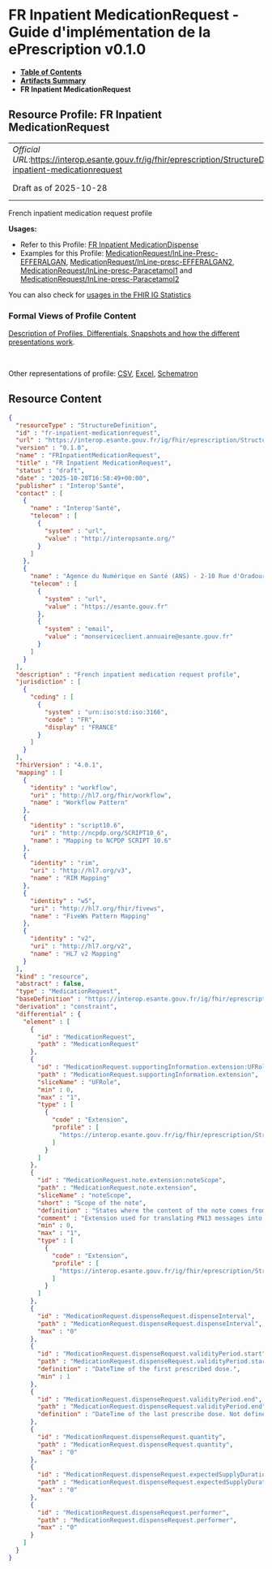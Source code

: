 # FR Inpatient MedicationRequest - Guide d'implémentation de la ePrescription v0.1.0

* [**Table of Contents**](toc.md)
* [**Artifacts Summary**](artifacts.md)
* **FR Inpatient MedicationRequest**

## Resource Profile: FR Inpatient MedicationRequest 

| | |
| :--- | :--- |
| *Official URL*:https://interop.esante.gouv.fr/ig/fhir/eprescription/StructureDefinition/fr-inpatient-medicationrequest | *Version*:0.1.0 |
| Draft as of 2025-10-28 | *Computable Name*:FRInpatientMedicationRequest |

 
French inpatient medication request profile 

**Usages:**

* Refer to this Profile: [FR Inpatient MedicationDispense](StructureDefinition-fr-inpatient-medication-dispense.md)
* Examples for this Profile: [MedicationRequest/InLine-Presc-EFFERALGAN](MedicationRequest-InLine-Presc-EFFERALGAN.md), [MedicationRequest/InLine-presc-EFFERALGAN2](MedicationRequest-InLine-presc-EFFERALGAN2.md), [MedicationRequest/InLine-presc-Paracetamol1](MedicationRequest-InLine-presc-Paracetamol1.md) and [MedicationRequest/InLine-presc-Paracetamol2](MedicationRequest-InLine-presc-Paracetamol2.md)

You can also check for [usages in the FHIR IG Statistics](https://packages2.fhir.org/xig/ans.fhir.fr.eprescription|current/StructureDefinition/fr-inpatient-medicationrequest)

### Formal Views of Profile Content

 [Description of Profiles, Differentials, Snapshots and how the different presentations work](http://build.fhir.org/ig/FHIR/ig-guidance/readingIgs.html#structure-definitions). 

 

Other representations of profile: [CSV](StructureDefinition-fr-inpatient-medicationrequest.csv), [Excel](StructureDefinition-fr-inpatient-medicationrequest.xlsx), [Schematron](StructureDefinition-fr-inpatient-medicationrequest.sch) 



## Resource Content

```json
{
  "resourceType" : "StructureDefinition",
  "id" : "fr-inpatient-medicationrequest",
  "url" : "https://interop.esante.gouv.fr/ig/fhir/eprescription/StructureDefinition/fr-inpatient-medicationrequest",
  "version" : "0.1.0",
  "name" : "FRInpatientMedicationRequest",
  "title" : "FR Inpatient MedicationRequest",
  "status" : "draft",
  "date" : "2025-10-28T16:58:49+00:00",
  "publisher" : "Interop'Santé",
  "contact" : [
    {
      "name" : "Interop'Santé",
      "telecom" : [
        {
          "system" : "url",
          "value" : "http://interopsante.org/"
        }
      ]
    },
    {
      "name" : "Agence du Numérique en Santé (ANS) - 2-10 Rue d'Oradour-sur-Glane, 75015 Paris",
      "telecom" : [
        {
          "system" : "url",
          "value" : "https://esante.gouv.fr"
        },
        {
          "system" : "email",
          "value" : "monserviceclient.annuaire@esante.gouv.fr"
        }
      ]
    }
  ],
  "description" : "French inpatient medication request profile",
  "jurisdiction" : [
    {
      "coding" : [
        {
          "system" : "urn:iso:std:iso:3166",
          "code" : "FR",
          "display" : "FRANCE"
        }
      ]
    }
  ],
  "fhirVersion" : "4.0.1",
  "mapping" : [
    {
      "identity" : "workflow",
      "uri" : "http://hl7.org/fhir/workflow",
      "name" : "Workflow Pattern"
    },
    {
      "identity" : "script10.6",
      "uri" : "http://ncpdp.org/SCRIPT10_6",
      "name" : "Mapping to NCPDP SCRIPT 10.6"
    },
    {
      "identity" : "rim",
      "uri" : "http://hl7.org/v3",
      "name" : "RIM Mapping"
    },
    {
      "identity" : "w5",
      "uri" : "http://hl7.org/fhir/fivews",
      "name" : "FiveWs Pattern Mapping"
    },
    {
      "identity" : "v2",
      "uri" : "http://hl7.org/v2",
      "name" : "HL7 v2 Mapping"
    }
  ],
  "kind" : "resource",
  "abstract" : false,
  "type" : "MedicationRequest",
  "baseDefinition" : "https://interop.esante.gouv.fr/ig/fhir/eprescription/StructureDefinition/fr-medicationrequest",
  "derivation" : "constraint",
  "differential" : {
    "element" : [
      {
        "id" : "MedicationRequest",
        "path" : "MedicationRequest"
      },
      {
        "id" : "MedicationRequest.supportingInformation.extension:UFRole",
        "path" : "MedicationRequest.supportingInformation.extension",
        "sliceName" : "UFRole",
        "min" : 0,
        "max" : "1",
        "type" : [
          {
            "code" : "Extension",
            "profile" : [
              "https://interop.esante.gouv.fr/ig/fhir/eprescription/StructureDefinition/fr-uf-role"
            ]
          }
        ]
      },
      {
        "id" : "MedicationRequest.note.extension:noteScope",
        "path" : "MedicationRequest.note.extension",
        "sliceName" : "noteScope",
        "short" : "Scope of the note",
        "definition" : "States where the content of the note comes from",
        "comment" : "Extension used for translating PN13 messages into FHIR in order to discriminate the notes and not concatenate all the PN13 textual information into a single note which would be difficult to understand",
        "min" : 0,
        "max" : "1",
        "type" : [
          {
            "code" : "Extension",
            "profile" : [
              "https://interop.esante.gouv.fr/ig/fhir/eprescription/StructureDefinition/fr-medicationrequest-note-scope"
            ]
          }
        ]
      },
      {
        "id" : "MedicationRequest.dispenseRequest.dispenseInterval",
        "path" : "MedicationRequest.dispenseRequest.dispenseInterval",
        "max" : "0"
      },
      {
        "id" : "MedicationRequest.dispenseRequest.validityPeriod.start",
        "path" : "MedicationRequest.dispenseRequest.validityPeriod.start",
        "definition" : "DateTime of the first prescribed dose.",
        "min" : 1
      },
      {
        "id" : "MedicationRequest.dispenseRequest.validityPeriod.end",
        "path" : "MedicationRequest.dispenseRequest.validityPeriod.end",
        "definition" : "DateTime of the last prescribe dose. Not defined for endless prescription (at prescription time). The high value includes any matching date/time. i.e. 2012-02-03T10:00:00 is in a period that has an end value of 2012-02-03."
      },
      {
        "id" : "MedicationRequest.dispenseRequest.quantity",
        "path" : "MedicationRequest.dispenseRequest.quantity",
        "max" : "0"
      },
      {
        "id" : "MedicationRequest.dispenseRequest.expectedSupplyDuration.comparator",
        "path" : "MedicationRequest.dispenseRequest.expectedSupplyDuration.comparator",
        "max" : "0"
      },
      {
        "id" : "MedicationRequest.dispenseRequest.performer",
        "path" : "MedicationRequest.dispenseRequest.performer",
        "max" : "0"
      }
    ]
  }
}

```
